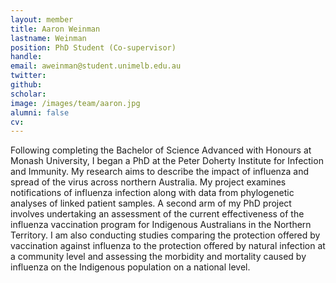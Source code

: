 ```yaml
---
layout: member
title: Aaron Weinman
lastname: Weinman
position: PhD Student (Co-supervisor)
handle:
email: aweinman@student.unimelb.edu.au
twitter:
github:
scholar:
image: /images/team/aaron.jpg
alumni: false
cv:
---
```


Following completing the Bachelor of Science Advanced with Honours at Monash University, I began a PhD at the Peter Doherty Institute for Infection and Immunity. My research aims to describe the impact of influenza and spread of the virus across northern Australia. My project examines notifications of influenza infection along with data from phylogenetic analyses of linked patient samples. A second arm of my PhD project involves undertaking an assessment of the current effectiveness of the influenza vaccination program for Indigenous Australians in the Northern Territory. I am also conducting studies comparing the protection offered by vaccination against influenza to the protection offered by natural infection at a community level and assessing the morbidity and mortality caused by influenza on the Indigenous population on a national level.
